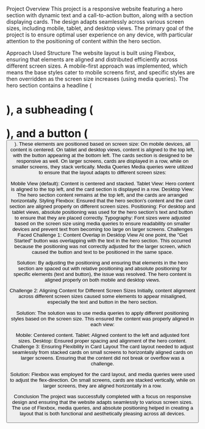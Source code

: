 Project Overview
This project is a responsive website featuring a hero section with dynamic text and a call-to-action button, along with a section displaying cards. The design adapts seamlessly across various screen sizes, including mobile, tablet, and desktop views. The primary goal of the project is to ensure optimal user experience on any device, with particular attention to the positioning of content within the hero section.

Approach Used
Structure
The website layout is built using Flexbox, ensuring that elements are aligned and distributed efficiently across different screen sizes.
A mobile-first approach was implemented, which means the base styles cater to mobile screens first, and specific styles are then overridden as the screen size increases (using media queries).
The hero section contains a headline (<h1>), a subheading (<p>), and a button (<button>). These elements are positioned based on screen size:
On mobile devices, all content is centered.
On tablet and desktop views, content is aligned to the top left, with the button appearing at the bottom left.
The cards section is designed to be responsive as well. On larger screens, cards are displayed in a row, while on smaller screens, they stack vertically.
Media Queries
Media queries were utilized to ensure that the layout adapts to different screen sizes:

Mobile View (default): Content is centered and stacked.
Tablet View: Hero content is aligned to the top left, and the card section is displayed in a row.
Desktop View: The hero section content remains at the top left, and the cards are arranged horizontally.
Styling
Flexbox: Ensured that the hero section's content and the card section are aligned properly on different screen sizes.
Positioning: For desktop and tablet views, absolute positioning was used for the hero section's text and button to ensure that they are placed correctly.
Typography: Font sizes were adjusted based on the screen size using media queries to ensure readability on smaller devices and prevent text from becoming too large on larger screens.
Challenges Faced
Challenge 1: Content Overlap in Desktop View
At one point, the "Get Started" button was overlapping with the text in the hero section. This occurred because the positioning was not correctly adjusted for the larger screen, which caused the button and text to be positioned in the same space.

Solution:
By adjusting the positioning and ensuring that elements in the hero section are spaced out with relative positioning and absolute positioning for specific elements (text and button), the issue was resolved. The hero content is aligned properly on both mobile and desktop views.

Challenge 2: Aligning Content for Different Screen Sizes
Initially, content alignment across different screen sizes caused some elements to appear misaligned, especially the text and button in the hero section.

Solution:
The solution was to use media queries to apply different positioning styles based on the screen size. This ensured the content was properly aligned in each view:

Mobile: Centered content.
Tablet: Aligned content to the left and adjusted font sizes.
Desktop: Ensured proper spacing and alignment of the hero content.
Challenge 3: Ensuring Flexibility in Card Layout
The card layout needed to adjust seamlessly from stacked cards on small screens to horizontally aligned cards on larger screens. Ensuring that the content did not break or overflow was a challenge.

Solution:
Flexbox was employed for the card layout, and media queries were used to adjust the flex-direction. On small screens, cards are stacked vertically, while on larger screens, they are aligned horizontally in a row.

Conclusion
The project was successfully completed with a focus on responsive design and ensuring that the website adapts seamlessly to various screen sizes. The use of Flexbox, media queries, and absolute positioning helped in creating a layout that is both functional and aesthetically pleasing across all devices.

